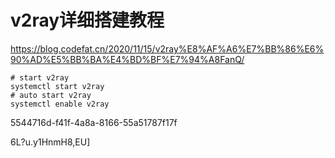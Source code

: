 # v2ray详细搭建教程

https://blog.codefat.cn/2020/11/15/v2ray%E8%AF%A6%E7%BB%86%E6%90%AD%E5%BB%BA%E4%BD%BF%E7%94%A8FanQ/



```
# start v2ray
systemctl start v2ray
# auto start v2ray
systemctl enable v2ray
```



5544716d-f41f-4a8a-8166-55a51787f17f



6L?u.y1HnmH8,EU]